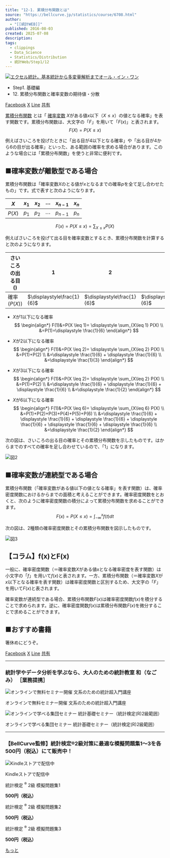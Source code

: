 ```yaml
---
title: "12-1. 累積分布関数とは"
source: "https://bellcurve.jp/statistics/course/6708.html"
author:
  - "[[統計WEB]]"
published: 2016-08-03
created: 2025-07-08
description:
tags:
  - clippings
  - Data_Science
  - Statistics/Distribution
  - 統計Web/Step1/12
---
```

[![エクセル統計。基本統計から多変量解析までオール・イン・ワン](https://bellcurve.jp/statistics/wp-content/uploads/2024/09/statistics02_a_ver3.png "エクセル統計。基本統計から多変量解析までオール・イン・ワン")](https://bellcurve.jp/ex/)

- Step1. 基礎編
- 12\. 累積分布関数と確率変数の期待値・分散

[Facebook](https://bellcurve.jp/#facebook "Facebook") [X](https://bellcurve.jp/#x "X") [Line](https://bellcurve.jp/#line "Line") [共有](https://www.addtoany.com/share#url=https%3A%2F%2Fbellcurve.jp%2Fstatistics%2Fcourse%2F6708.html&title=12-1.%20%E7%B4%AF%E7%A9%8D%E5%88%86%E5%B8%83%E9%96%A2%E6%95%B0%E3%81%A8%E3%81%AF)

[累積分布関数](https://bellcurve.jp/statistics/glossary/11196.html) とは「 [確率変数](https://bellcurve.jp/statistics/glossary/807.html) $X$がある値$x$以下（$X \le x$）の値となる確率」を表す関数です。累積分布関数は、大文字の「$F$」を用いて「$F(x)$」と表されます。
$$
F(X) = P(X \le x)
$$

例えばさいころを投げたときに「出る目が4以下となる確率」や「出る目が4から6の目が出る確率」といった、ある範囲の確率を求める場合があります。このような場合には「累積分布関数」を使うと非常に便利です。

## ■確率変数が離散型である場合

累積分布関数は「確率変数$X$のとる値が$x$となるまでの確率$p$を全て足し合わせたもの」です。式で表すと次のようになります。

| $X$    | $x_1$ | $x_2$ | $\cdots$ | $x_{n-1}$ | $x_n$ |
| ------ | ----- | ----- | -------- | --------- | ----- |
| $P(X)$ | $p_1$ | $p_2$ | $\cdots$ | $p_{n-1}$ | $p_n$ |
$$
F(x)=P(X \leq x)= \displaystyle \sum_{X\leq x} P(X)
$$
<!-- ![ F(x)=P(X \leq x)= \displaystyle \sum_{X\leq x} P(X) ](https://bellcurve.jp/statistics/wp-content/ql-cache/quicklatex.com-88b4b0693bf5c5ae4c7886e09e6d33d3_l3.svg "Rendered by QuickLaTeX.com") -->

例えばさいころを投げて出る目を確率変数とするとき、累積分布関数を計算すると次のようになります。

| さいころの出る目 () | 1 | 2 | 3 | 4 | 5 | 6 |
| --- | --- | --- | --- | --- | --- | --- |
| 確率 ($P(X)$) | $\displaystyle\frac{1}{6}$ | $\displaystyle\frac{1}{6}$  | $\displaystyle\frac{1}{6}$  | $\displaystyle\frac{1}{6}$  | $\displaystyle\frac{1}{6}$  | $\displaystyle\frac{1}{6}$  |

- $X$が1以下になる確率
$$
\begin{align*} 
F(1)&=P(X \leq 1)= \displaystyle \sum_{X\leq 1} P(X) \\ 
&=P(1)=\displaystyle \frac{1}{6} 
\end{align*}
$$
<!-- ![ \begin{eqnarray*} F(1)&=&P(X \leq 1)= \displaystyle \sum_{X\leq 1} P(X) \\ &=&P(1)=\displaystyle \frac{1}{6} \end{eqnarray*} ](https://bellcurve.jp/statistics/wp-content/ql-cache/quicklatex.com-9d1f21d7a8e40cccf65ae8537a589315_l3.svg "Rendered by QuickLaTeX.com") -->

- $X$が2以下になる確率
$$
\begin{align*} F(1)&=P(X \leq 2)= \displaystyle \sum_{X\leq 2} P(X) \\ 
&=P(1)+P(2) \\ 
&=\displaystyle \frac{1}{6} + \displaystyle \frac{1}{6}  \\
&=\displaystyle \frac{1}{3} 
\end{align*}
$$
<!-- ![ \begin{eqnarray*} F(2)&=&P(X \leq 2)= \displaystyle \sum_{X\leq 2} P(X) \\ &=&P(1) +P(2)\\ &=&\displaystyle \frac{1}{6}+\displaystyle \frac{1}{6}\\ &=& \displaystyle \frac{1}{3} \end{eqnarray*} ](https://bellcurve.jp/statistics/wp-content/ql-cache/quicklatex.com-e7baefefeae23c1aaaf92380b8ae9033_l3.svg "Rendered by QuickLaTeX.com") -->

- $X$が3以下になる確率
$$
\begin{align*} F(1)&=P(X \leq 2)= \displaystyle \sum_{X\leq 2} P(X) \\ 
&=P(1)+P(2) \\ 
&=\displaystyle \frac{1}{6} + \displaystyle \frac{1}{6} + \displaystyle \frac{1}{6} \\
&=\displaystyle \frac{1}{2} 
\end{align*}
$$
<!-- ![ \begin{eqnarray*} F(3)&=&P(X \leq 3)= \displaystyle \sum_{X\leq 3} P(X) \\ &=&P(1) +P(2) +P(3)\\ &=&\displaystyle \frac{1}{6}+\displaystyle \frac{1}{6}+\displaystyle \frac{1}{6}\\ &=& \displaystyle \frac{1}{2} \end{eqnarray*} ](https://bellcurve.jp/statistics/wp-content/ql-cache/quicklatex.com-0cf7907739e44f8959280b7d5c077e14_l3.svg "Rendered by QuickLaTeX.com") -->

- $X$が6以下になる確率
$$
\begin{align*} F(1)&=P(X \leq 6)= \displaystyle \sum_{X\leq 6} P(X) \\ 
&=P(1)+P(2)+P(3)+P(4)+P(5)+P(6) \\ 
&=\displaystyle \frac{1}{6} + \displaystyle \frac{1}{6} + \displaystyle \frac{1}{6} + \displaystyle \frac{1}{6} + \displaystyle \frac{1}{6} + \displaystyle \frac{1}{6} \\
&=\displaystyle \frac{1}{2} 
\end{align*}
$$
<!-- ![ \begin{eqnarray*} F(6)&=&P(X \leq 6)= \displaystyle \sum_{X\leq 6} P(X) \\ &=&P(1) +P(2) +P(3)+ P(4)+ P(5) +P(6)\\ &=&\displaystyle \frac{1}{6}+\displaystyle \frac{1}{6}+\displaystyle \frac{1}{6}+\displaystyle \frac{1}{6}+\displaystyle \frac{1}{6}+\displaystyle \frac{1}{6}\\ &=& 1 \end{eqnarray*} ](https://bellcurve.jp/statistics/wp-content/ql-cache/quicklatex.com-39748e2883f712abad355a11e55286a1_l3.svg "Rendered by QuickLaTeX.com") -->

次の図は、さいころの出る目の確率とその累積分布関数を示したものです。はからまでのすべての確率を足し合わせているので、「1」になります。

![図2](https://bellcurve.jp/statistics/wp-content/uploads/2016/08/2b530e80c7d0de90885e285c5d798063.png)

## ■確率変数が連続型である場合

累積分布関数（「確率変数がある値以下の値となる確率」を表す関数）は、確率密度関数におけるからまでの面積と考えることができます。確率密度関数をとおくと、次のように確率密度関数の積分によって累積分布関数を求めることができます。
$$F(x)=P(X \leq x)=\displaystyle \int_{- \infty}^{x} f(t)dt$$
<!-- ![ F(x)=P(X \leq x)=\displaystyle \int_{- \infty}^{x} f(t)dt ](https://bellcurve.jp/statistics/wp-content/ql-cache/quicklatex.com-2a1c979f7e680e158fdcf91744bfb597_l3.svg "Rendered by QuickLaTeX.com") -->

次の図は、2種類の確率密度関数とその累積分布関数を図示したものです。

![図3](https://bellcurve.jp/statistics/wp-content/uploads/2016/08/c8856789ec11ab8b1013037cef6929f9-3.png)

## 【コラム】f(x)とF(x)

一般に、確率密度関数（＝確率変数$X$がある値$x$となる確率密度を表す関数）は小文字の「$f$」を用いて$f(x)$と表されます。一方、累積分布関数（＝確率変数$X$が$x$以下となる確率を表す関数）は確率密度関数と区別するため、大文字の「$F$」を用いて$F(x)$と表されます。

確率変数が連続型である場合、累積分布関数$F(x)$は確率密度関数$f(x)$を積分することで求められます。逆に、確率密度関数$f(x)$は累積分布関数$F(x)$を微分することで求めることができます。

## ■おすすめ書籍

箸休めにどうぞ。

[Facebook](https://bellcurve.jp/#facebook "Facebook") [X](https://bellcurve.jp/#x "X") [Line](https://bellcurve.jp/#line "Line") [共有](https://www.addtoany.com/share#url=https%3A%2F%2Fbellcurve.jp%2Fstatistics%2Fcourse%2F6708.html&title=12-1.%20%E7%B4%AF%E7%A9%8D%E5%88%86%E5%B8%83%E9%96%A2%E6%95%B0%E3%81%A8%E3%81%AF)

---

### 統計学やデータ分析を学ぶなら、大人のための統計教室 和（なごみ） ［業務提携］

![オンラインで無料セミナー開催 文系のための統計超入門講座](https://bellcurve.jp/statistics/wp-content/uploads/2025/05/toukeicyounyumon.png)

オンラインで無料セミナー開催 文系のための統計超入門講座

![オンラインで学べる集団セミナー 統計基礎セミナー（統計検定(R)2級範囲）](https://bellcurve.jp/statistics/wp-content/uploads/2025/05/toukeikiso.png)

オンラインで学べる集団セミナー 統計基礎セミナー（統計検定(R)2級範囲）

---

### 【BellCurve監修】統計検定®2級対策に最適な模擬問題集1～3を各500円（税込）にて販売中！

![Kindleストアで配信中](https://bellcurve.jp/statistics/wp-content/uploads/2018/07/bnr_kindle.png)

Kindleストアで配信中

統計検定 <sup>®</sup> 2級 模擬問題集1

**500円（税込）**  

統計検定 <sup>®</sup> 2級 模擬問題集2

**500円（税込）**  

統計検定 <sup>®</sup> 2級 模擬問題集3

**500円（税込）**  

[もっと](https://bellcurve.jp/statistics/course/#addtoany "すべてを表示")
